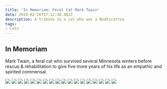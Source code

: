 ```yaml
---
title: 'In Memoriam: Feral Cat Mark Twain'
date: 2019-02-26T17:12:30.482Z
description: A tribute to a cat who was a Bodhicattva
tags:
- Cats
---
```

## In Memoriam

Mark Twain, a feral cat who survived several Minnesota winters before rescue & rehabilitation to give five more years of his life as an empathic and spirited commensal.

![](/img/mark-twain1.gif)
![](/img/mark-twain2.gif)
![](/img/mark-twain3.gif)
![](/img/mark-twain4.gif)
![](/img/mark-twain5.gif)
![](/img/mark-twain6.gif)
![](/img/mark-twain7.gif)
![](/img/mark-twain8.gif)
![](/img/mark-twain9.gif)
![](/img/mark-twain10.gif)
![](/img/mark-twain11.jpg)
![](/img/mark-twain12.gif)
![](/img/mark-twain13.gif)
![](/img/mark-twain14.gif)
![](/img/mark-twain15.gif)
![](/img/mark-twain16.gif)
![](/img/mark-twain17.gif)
![](/img/mark-twain18.gif)
